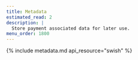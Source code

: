 ```yaml
---
title: Metadata
estimated_read: 2
description: |
  Store payment associated data for later use.
menu_order: 1800
---
```


{% include metadata.md api_resource="swish" %}
